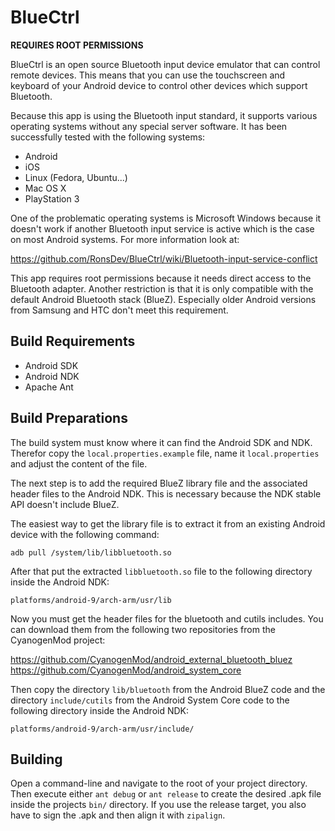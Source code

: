 BlueCtrl
========

**REQUIRES ROOT PERMISSIONS**

BlueCtrl is an open source Bluetooth input device emulator that can control remote devices. This means that you can use the touchscreen and keyboard of your Android device to control other devices which support Bluetooth.

Because this app is using the Bluetooth input standard, it supports various operating systems without any special server software. It has been successfully tested with the following systems:

* Android
* iOS
* Linux (Fedora, Ubuntu...)
* Mac OS X
* PlayStation 3

One of the problematic operating systems is Microsoft Windows because it doesn't work if another Bluetooth input service is active which is the case on most Android systems. For more information look at:

  https://github.com/RonsDev/BlueCtrl/wiki/Bluetooth-input-service-conflict  

This app requires root permissions because it needs direct access to the Bluetooth adapter. Another restriction is that it is only compatible with the default Android Bluetooth stack (BlueZ). Especially older Android versions from Samsung and HTC don't meet this requirement.



Build Requirements
------------------

* Android SDK
* Android NDK
* Apache Ant



Build Preparations
------------------

The build system must know where it can find the Android SDK and NDK. Therefor copy the `local.properties.example` file,  name it `local.properties` and adjust the content of the file.

The next step is to add the required BlueZ library file and the associated header files to the Android NDK. This is necessary because the NDK stable API doesn't include BlueZ.

The easiest way to get the library file is to extract it from an existing Android device with the following command:

    adb pull /system/lib/libbluetooth.so

After that put the extracted `libbluetooth.so` file to the following directory inside the Android NDK:

    platforms/android-9/arch-arm/usr/lib

Now you must get the header files for the bluetooth and cutils includes. You can download them from the following two repositories from the CyanogenMod project:

  https://github.com/CyanogenMod/android_external_bluetooth_bluez  
  https://github.com/CyanogenMod/android_system_core  

Then copy the directory `lib/bluetooth` from the Android BlueZ code and the directory `include/cutils` from the Android System Core code to the following directory inside the Android NDK:

    platforms/android-9/arch-arm/usr/include/



Building
--------

Open a command-line and navigate to the root of your project directory. Then execute either `ant debug` or `ant release` to create the desired .apk file inside the projects `bin/` directory. If you use the release target, you also have to sign the .apk and then align it with `zipalign`.
